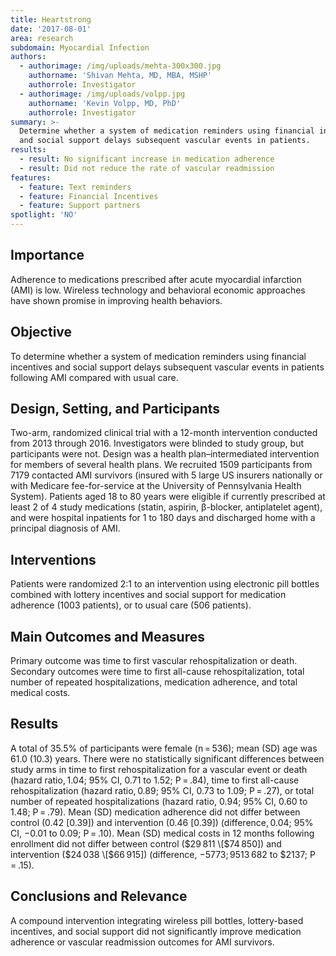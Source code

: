 ```yaml
---
title: Heartstrong
date: '2017-08-01'
area: research
subdomain: Myocardial Infection
authors:
  - authorimage: /img/uploads/mehta-300x300.jpg
    authorname: 'Shivan Mehta, MD, MBA, MSHP'
    authorrole: Investigator
  - authorimage: /img/uploads/volpp.jpg
    authorname: 'Kevin Volpp, MD, PhD'
    authorrole: Investigator
summary: >-
  Determine whether a system of medication reminders using financial incentives
  and social support delays subsequent vascular events in patients.
results:
  - result: No significant increase in medication adherence
  - result: Did not reduce the rate of vascular readmission
features:
  - feature: Text reminders
  - feature: Financial Incentives
  - feature: Support partners
spotlight: 'NO'
---
```

## Importance  

Adherence to medications prescribed after acute myocardial infarction (AMI) is low. Wireless technology and behavioral economic approaches have shown promise in improving health behaviors.



## Objective  

To determine whether a system of medication reminders using financial incentives and social support delays subsequent vascular events in patients following AMI compared with usual care.



## Design, Setting, and Participants  

Two-arm, randomized clinical trial with a 12-month intervention conducted from 2013 through 2016. Investigators were blinded to study group, but participants were not. Design was a health plan–intermediated intervention for members of several health plans. We recruited 1509 participants from 7179 contacted AMI survivors (insured with 5 large US insurers nationally or with Medicare fee-for-service at the University of Pennsylvania Health System). Patients aged 18 to 80 years were eligible if currently prescribed at least 2 of 4 study medications (statin, aspirin, β-blocker, antiplatelet agent), and were hospital inpatients for 1 to 180 days and discharged home with a principal diagnosis of AMI.



## Interventions  

Patients were randomized 2:1 to an intervention using electronic pill bottles combined with lottery incentives and social support for medication adherence (1003 patients), or to usual care (506 patients).



## Main Outcomes and Measures  

Primary outcome was time to first vascular rehospitalization or death. Secondary outcomes were time to first all-cause rehospitalization, total number of repeated hospitalizations, medication adherence, and total medical costs.



## Results  

A total of 35.5% of participants were female (n = 536); mean (SD) age was 61.0 (10.3) years. There were no statistically significant differences between study arms in time to first rehospitalization for a vascular event or death (hazard ratio, 1.04; 95% CI, 0.71 to 1.52; P = .84), time to first all-cause rehospitalization (hazard ratio, 0.89; 95% CI, 0.73 to 1.09; P = .27), or total number of repeated hospitalizations (hazard ratio, 0.94; 95% CI, 0.60 to 1.48; P = .79). Mean (SD) medication adherence did not differ between control (0.42 \[0.39]) and intervention (0.46 \[0.39]) (difference, 0.04; 95% CI, −0.01 to 0.09; P = .10). Mean (SD) medical costs in 12 months following enrollment did not differ between control ($29 811 \[$74 850]) and intervention ($24 038 \[$66 915]) (difference, −$5773; 95% CI, −$13 682 to $2137; P = .15).



## Conclusions and Relevance  

A compound intervention integrating wireless pill bottles, lottery-based incentives, and social support did not significantly improve medication adherence or vascular readmission outcomes for AMI survivors.
